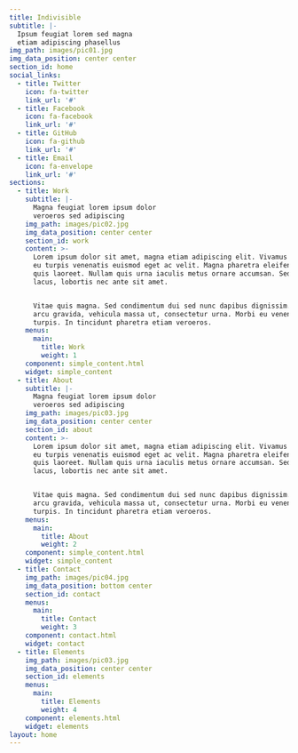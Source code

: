 ```yaml
---
title: Indivisible
subtitle: |-
  Ipsum feugiat lorem sed magna  
  etiam adipiscing phasellus
img_path: images/pic01.jpg
img_data_position: center center
section_id: home
social_links:
  - title: Twitter
    icon: fa-twitter
    link_url: '#'
  - title: Facebook
    icon: fa-facebook
    link_url: '#'
  - title: GitHub
    icon: fa-github
    link_url: '#'
  - title: Email
    icon: fa-envelope
    link_url: '#'
sections:
  - title: Work
    subtitle: |-
      Magna feugiat lorem ipsum dolor
      veroeros sed adipiscing
    img_path: images/pic02.jpg
    img_data_position: center center
    section_id: work
    content: >-
      Lorem ipsum dolor sit amet, magna etiam adipiscing elit. Vivamus in quam
      eu turpis venenatis euismod eget ac velit. Magna pharetra eleifend urna
      quis laoreet. Nullam quis urna iaculis metus ornare accumsan. Sed nunc
      lacus, lobortis nec ante sit amet.


      Vitae quis magna. Sed condimentum dui sed nunc dapibus dignissim. Sed at
      arcu gravida, vehicula massa ut, consectetur urna. Morbi eu venenatis
      turpis. In tincidunt pharetra etiam veroeros.
    menus:
      main:
        title: Work
        weight: 1
    component: simple_content.html
    widget: simple_content
  - title: About
    subtitle: |-
      Magna feugiat lorem ipsum dolor
      veroeros sed adipiscing
    img_path: images/pic03.jpg
    img_data_position: center center
    section_id: about
    content: >-
      Lorem ipsum dolor sit amet, magna etiam adipiscing elit. Vivamus in quam
      eu turpis venenatis euismod eget ac velit. Magna pharetra eleifend urna
      quis laoreet. Nullam quis urna iaculis metus ornare accumsan. Sed nunc
      lacus, lobortis nec ante sit amet.  


      Vitae quis magna. Sed condimentum dui sed nunc dapibus dignissim. Sed at
      arcu gravida, vehicula massa ut, consectetur urna. Morbi eu venenatis
      turpis. In tincidunt pharetra etiam veroeros.
    menus:
      main:
        title: About
        weight: 2
    component: simple_content.html
    widget: simple_content
  - title: Contact
    img_path: images/pic04.jpg
    img_data_position: bottom center
    section_id: contact
    menus:
      main:
        title: Contact
        weight: 3
    component: contact.html
    widget: contact
  - title: Elements
    img_path: images/pic03.jpg
    img_data_position: center center
    section_id: elements
    menus:
      main:
        title: Elements
        weight: 4
    component: elements.html
    widget: elements
layout: home
---
```

